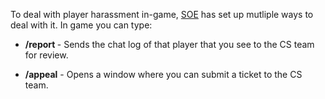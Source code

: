 To deal with player harassment in-game, [SOE](Sony_Online_Entertainment.md) has
set up mutliple ways to deal with it. In game you can type:

- **/report <playername>** - Sends the chat log of that player that you see to
  the CS team for review.

<!-- -->

- **/appeal** - Opens a window where you can submit a ticket to the CS team.

<!--[Category:Game Guides](Category:Game_Guides.md)-->

